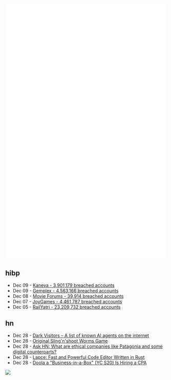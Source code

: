 ![Metrics](https://raw.githubusercontent.com/phixion/phixion/master/metrics.svg)

## hibp

<!--
for https://github.com/phixion/phixion/blob/main/.github/workflows/feeds.yml
-->
<!--START_SECTION:haveibeenpwnd-->
- Dec 09 - [Kaneva - 3,901,179 breached accounts](https://haveibeenpwned.com/PwnedWebsites#Kaneva)
- Dec 09 - [Gemplex - 4,563,166 breached accounts](https://haveibeenpwned.com/PwnedWebsites#Gemplex)
- Dec 08 - [Movie Forums - 39,914 breached accounts](https://haveibeenpwned.com/PwnedWebsites#MovieForums)
- Dec 07 - [JoyGames - 4,461,787 breached accounts](https://haveibeenpwned.com/PwnedWebsites#JoyGames)
- Dec 05 - [RailYatri - 23,209,732 breached accounts](https://haveibeenpwned.com/PwnedWebsites#RailYatri)
<!--END_SECTION:haveibeenpwnd-->

## hn

<!--
for https://github.com/phixion/phixion/blob/main/.github/workflows/feeds.yml
-->
<!--START_SECTION:hn-->
- Dec 28 - [Dark Visitors – A list of known AI agents on the internet](https://darkvisitors.com)
- Dec 28 - [Original Sling'n'shoot Worms Game](http://www.liero.be/)
- Dec 28 - [Ask HN: What are ethical companies like Patagonia and some digital counterparts?](https://news.ycombinator.com/item?id=38796842)
- Dec 28 - [Lapce: Fast and Powerful Code Editor Written in Rust](https://github.com/lapce/lapce)
- Dec 28 - [Doola a "Business-in-a-Box" (YC S20) Is Hiring a CPA](https://x.com/ArjunMahadevan/status/1737555905900658815?s=20)
<!--END_SECTION:hn-->

<!--
for https://yhype.me
-->
![](https://hit.yhype.me/github/profile?user_id=13013670)
